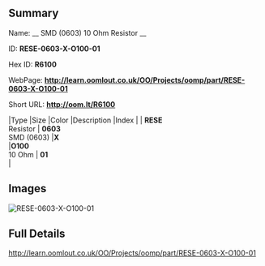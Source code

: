 

## Summary
 
Name: __ SMD (0603) 10 Ohm Resistor __

ID: __RESE-0603-X-O100-01__

Hex ID: __R6100__

WebPage: __http://learn.oomlout.co.uk/OO/Projects/oomp/part/RESE-0603-X-O100-01__

Short URL: __http://oom.lt/R6100__


|Type   |Size   |Color   |Description   |Index   |
| __RESE__ <br>Resistor  | __0603__<br>SMD (0603)   |__X__<br>    |__O100__<br>10 Ohm    | __01__<br>  |


## Images
![RESE-0603-X-O100-01](http://oomlout.com/oomp-gen/parts/RESE-0603-X-O100-01/RESE-0603-X-O100-01_420.jpg)

## Full Details

 http://learn.oomlout.co.uk/OO/Projects/oomp/part/RESE-0603-X-O100-01


